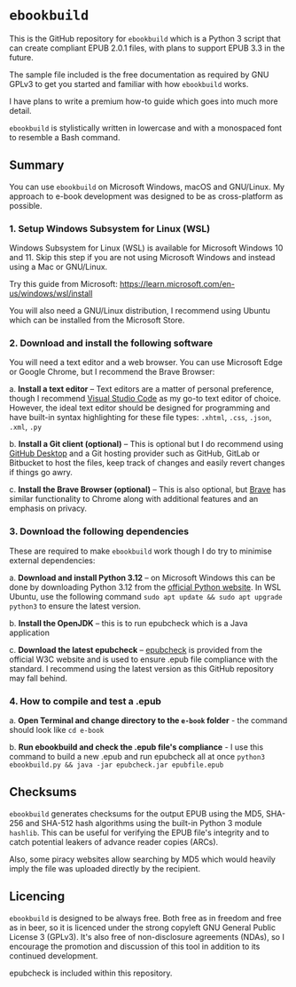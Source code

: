 # `ebookbuild`

This is the GitHub repository for `ebookbuild` which is a Python 3 script that can create compliant EPUB 2.0.1 files, with plans to support EPUB 3.3 in the future.

The sample file included is the free documentation as required by GNU GPLv3 to get you started and familiar with how `ebookbuild` works.

I have plans to write a premium how-to guide which goes into much more detail.

`ebookbuild` is stylistically written in lowercase and with a monospaced font to resemble a Bash command.

## Summary
You can use `ebookbuild` on Microsoft Windows, macOS and GNU/Linux. My approach to e-book development was designed to be as cross-platform as possible.

### 1. Setup Windows Subsystem for Linux (WSL)
Windows Subsystem for Linux (WSL) is available for Microsoft Windows 10 and 11. Skip this step if you are not using Microsoft Windows and instead using a Mac or GNU/Linux.

Try this guide from Microsoft: https://learn.microsoft.com/en-us/windows/wsl/install

You will also need a GNU/Linux distribution, I recommend using Ubuntu which can be installed from the Microsoft Store.

### 2. Download and install the following software
You will need a text editor and a web browser. You can use Microsoft Edge or Google Chrome, but I recommend the Brave Browser:

a. **Install a text editor** – Text editors are a matter of personal preference, though I recommend [Visual Studio Code](https://code.visualstudio.com/) as my go-to text editor of choice. However, the ideal text editor should be designed for programming and have built-in syntax highlighting for these file types: `.xhtml`, `.css`, `.json`, `.xml`, `.py`

b. **Install a Git client (optional)** – This is optional but I do recommend using [GitHub Desktop](https://desktop.github.com/) and a Git hosting provider such as GitHub, GitLab or Bitbucket to host the files, keep track of changes and easily revert changes if things go awry.

c. **Install the Brave Browser (optional)** – This is also optional, but [Brave](https://brave.com/) has similar functionality to Chrome along with additional features and an emphasis on privacy.

### 3. Download the following dependencies
These are required to make `ebookbuild` work though I do try to minimise external dependencies:

a. **Download and install Python 3.12** – on Microsoft Windows this can be done by downloading Python 3.12 from the [official Python website](https://www.python.org/). In WSL Ubuntu, use the following command `sudo apt update && sudo apt upgrade python3` to ensure the latest version.

b. **Install the OpenJDK** – this is to run epubcheck which is a Java application

c. **Download the latest epubcheck** – [epubcheck](https://www.w3.org/publishing/epubcheck/) is provided from the official W3C website and is used to ensure .epub file compliance with the standard. I recommend using the latest version as this GitHub repository may fall behind.

### 4. How to compile and test a .epub

a. **Open Terminal and change directory to the `e-book` folder** - the command should look like `cd e-book`

b. **Run ebookbuild and check the .epub file's compliance** - I use this command to build a new .epub and run epubcheck all at once `python3 ebookbuild.py && java -jar epubcheck.jar epubfile.epub`

## Checksums

`ebookbuild` generates checksums for the output EPUB using the MD5, SHA-256 and SHA-512 hash algorithms using the built-in Python 3 module `hashlib`. This can be useful for verifying the EPUB file's integrity and to catch potential leakers of advance reader copies (ARCs).

Also, some piracy websites allow searching by MD5 which would heavily imply the file was uploaded directly by the recipient.

## Licencing

`ebookbuild` is designed to be always free. Both free as in freedom and free as in beer, so it is licenced under the strong copyleft GNU General Public License 3 (GPLv3). It's also free of non-disclosure agreements (NDAs), so I encourage the promotion and discussion of this tool in addition to its continued development.

epubcheck is included within this repository.